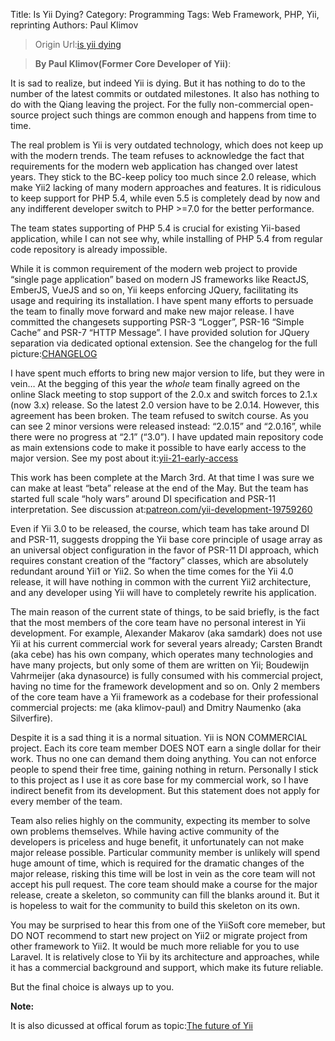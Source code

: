 Title: Is Yii Dying?
Category: Programming
Tags: Web Framework, PHP, Yii, reprinting
Authors: Paul Klimov

> Origin Url:[is yii dying][1]

> **By Paul Klimov(Former Core Developer of Yii)**: 

It is sad to realize, but indeed Yii is dying. But it has nothing to do to the number of the latest commits or outdated milestones. It also has nothing to do with the Qiang leaving the project. For the fully non-commercial open-source project such things are common enough and happens from time to time.

The real problem is Yii is very outdated technology, which does not keep up with the modern trends. The team refuses to acknowledge the fact that requirements for the modern web application has changed over latest years. They stick to the BC-keep policy too much since 2.0 release, which make Yii2 lacking of many modern approaches and features. It is ridiculous to keep support for PHP 5.4, while even 5.5 is completely dead by now and any indifferent developer switch to PHP >=7.0 for the better performance.

The team states supporting of PHP 5.4 is crucial for existing Yii-based application, while I can not see why, while installing of PHP 5.4 from regular code repository is already impossible.

While it is common requirement of the modern web project to provide “single page application” based on modern JS frameworks like ReactJS, EmberJS, VueJS and so on, Yii keeps enforcing JQuery, facilitating its usage and requiring its installation.
I have spent many efforts to persuade the team to finally move forward and make new major release. I have committed the changesets supporting PSR-3 “Logger”, PSR-16 “Simple Cache” and PSR-7 “HTTP Message”. I have provided solution for JQuery separation via dedicated optional extension. See the changelog for the full picture:[CHANGELOG][1]

I have spent much efforts to bring new major version to life, but they were in vein…
At the begging of this year the *whole* team finally agreed on the online Slack meeting to stop support of the 2.0.x and switch forces to 2.1.x (now 3.x) release. So the latest 2.0 version have to be 2.0.14. However, this agreement has been broken. The team refused to switch course. As you can see 2 minor versions were released instead: “2.0.15” and “2.0.16”, while there were no progress at “2.1” (“3.0”).
I have updated main repository code as main extensions code to make it possible to have early access to the major version. See my post about it:[yii-21-early-access][2]

This work has been complete at the March 3rd. At that time I was sure we can make at least “beta” release at the end of the May. But the team has started full scale “holy wars” around DI specification and PSR-11 interpretation.
See discussion at:[patreon.com/yii-development-19759260][3]

Even if Yii 3.0 to be released, the course, which team has take around DI and PSR-11, suggests dropping the Yii base core principle of usage array as an universal object configuration in the favor of PSR-11 DI approach, which requires constant creation of the “factory” classes, which are absolutely redundant around Yii1 or Yii2. So when the time comes for the Yii 4.0 release, it will have nothing in common with the current Yii2 architecture, and any developer using Yii will have to completely rewrite his application.

The main reason of the current state of things, to be said briefly, is the fact that the most members of the core team have no personal interest in Yii development. For example, Alexander Makarov (aka samdark) does not use Yii at his current commercial work for several years already; Carsten Brandt (aka cebe) has his own company, which operates many technologies and have many projects, but only some of them are written on Yii; Boudewijn Vahrmeijer (aka dynasource) is fully consumed with his commercial project, having no time for the framework development and so on. Only 2 members of the core team have a Yii framework as a codebase for their professional commercial projects: me (aka klimov-paul) and Dmitry Naumenko (aka Silverfire).

Despite it is a sad thing it is a normal situation. Yii is NON COMMERCIAL project. Each its core team member DOES NOT earn a single dollar for their work. Thus no one can demand them doing anything. You can not enforce people to spend their free time, gaining nothing in return. Personally I stick to this project as I use it as core base for my commercial work, so I have indirect benefit from its development. But this statement does not apply for every member of the team.

Team also relies highly on the community, expecting its member to solve own problems themselves. While having active community of the developers is priceless and huge benefit, it unfortunately can not make major release possible. Particular community member is unlikely will spend huge amount of time, which is required for the dramatic changes of the major release, risking this time will be lost in vein as the core team will not accept his pull request. The core team should make a course for the major release, create a skeleton, so community can fill the blanks around it. But it is hopeless to wait for the community to build this skeleton on its own.

You may be surprised to hear this from one of the YiiSoft core memeber, but DO NOT recommend to start new project on Yii2 or migrate project from other framework to Yii2. It would be much more reliable for you to use Laravel. It is relatively close to Yii by its architecture and approaches, while it has a commercial background and support, which make its future reliable.

But the final choice is always up to you.

**Note:**

It is also dicussed at offical forum as topic:[The future of Yii][4]

[1]:https://github.com/yiisoft/CHANGELOG "Is Yii Dying?"
[2]:https://yiifeed.com/news/366/yii-21-early-access "yii-21-early-access"
[3]:https://www.patreon.com/posts/yii-development-19759260 "patreon.com/yii-development-19759260"
[4]:https://forum.yiiframework.com/t/the-future-of-yii/124616 "The future of Yii"